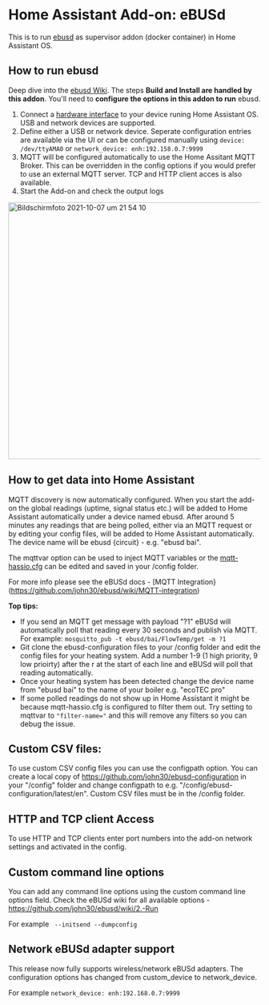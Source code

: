 # Home Assistant Add-on: eBUSd

This is to run [ebusd](http://ebusd.eu) as supervisor addon (docker container) in Home Assistant OS.



## How to run ebusd

Deep dive into the [ebusd Wiki](https://github.com/john30/ebusd/wiki).
The steps **Build and Install are handled by this addon**. You'll need to **configure the options in this addon to run** ebusd.

1. Connect a [hardware interface](https://github.com/john30/ebusd/wiki/6.-Hardware) to your device runing Home Assistant OS. USB and network devices are supported.
2. Define either a USB or network device.  Seperate configuration entries are available via the UI or can be configured manually using ```device: /dev/ttyAMA0``` or ```network_device: enh:192.158.0.7:9999```
3. MQTT will be configured automatically to use the Home Assitant MQTT Broker.  This can be overridden in the config options if you would prefer to use an external MQTT server.  TCP and HTTP client acces is also available.
4. Start the Add-on and check the output logs
  <img width="512" alt="Bildschirmfoto 2021-10-07 um 21 54 10" src="https://user-images.githubusercontent.com/1786188/136459050-16ab7c10-0fe0-40ff-b20d-b6eb1730630d.png">


## How to get data into Home Assistant

MQTT discovery is now automatically configured.  When you start the add-on the global readings (uptime, signal status etc.) will be added to Home Assistant automatically under a device named ebusd.  After around 5 minutes any readings that are being polled, either via an MQTT request or by editing your config files, will be added to Home Assistant automatically.  The device name will be ebusd {circuit} - e.g. "ebusd bai".

The mqttvar option can be used to inject MQTT variables or the [mqtt-hassio.cfg](https://github.com/john30/ebusd/blob/master/contrib/etc/ebusd/mqtt-hassio.cfg) can be edited and saved in your /config folder.

For more info please see the eBUSd docs - [MQTT Integration}(https://github.com/john30/ebusd/wiki/MQTT-integration)

**Top tips:** 

- If you send an MQTT get message with payload "?1" eBUSd will automatically poll that reading every 30 seconds and publish via MQTT. For example: ```mosquitto_pub -t ebusd/bai/FlowTemp/get -m ?1```
- Git clone the ebusd-configuration files to your /config folder and edit the config files for your heating system.  Add a number 1-9 (1 high priority, 9 low prioirty) after the r at the start of each line and eBUSd will poll that reading automatically.
- Once your heating system has been detected change the device name from "ebusd bai" to the name of your boiler e.g. "ecoTEC pro"
- If some polled readings do not show up in Home Assistant it might be because mqtt-hassio.cfg is configured to filter them out.  Try setting to mqttvar to ```"filter-name="``` and this will remove any filters so you can debug the issue.

## Custom CSV files:

To use custom CSV config files you can use the configpath option. You can create a local copy of https://github.com/john30/ebusd-configuration in your "/config" folder and change configpath to e.g. "/config/ebusd-configuration/latest/en".  Custom CSV files must be in the /config folder.

## HTTP and TCP client Access

To use HTTP and TCP clients enter port numbers into the add-on network settings and activated in the config.

## Custom command line options

You can add any command line options using the custom command line options field.  Check the eBUSd wiki for all available options - https://github.com/john30/ebusd/wiki/2.-Run

For example ``` --initsend --dumpconfig```

## Network eBUSd adapter support

This release now fully supports wireless/network eBUSd adapters.  The configuration options has changed from custom_device to network_device.

For example ```network_device: enh:192.168.0.7:9999```

